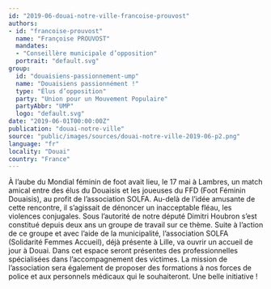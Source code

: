 ```yaml
---
id: "2019-06-douai-notre-ville-francoise-prouvost"
authors:
- id: "francoise-prouvost"
  name: "Françoise PROUVOST"
  mandates: 
  - "Conseillère municipale d’opposition"
  portrait: "default.svg"
group:
  id: "douaisiens-passionnement-ump"
  name: "Douaisiens passionnément !"
  type: "Élus d’opposition"
  party: "Union pour un Mouvement Populaire"
  partyAbbr: "UMP"
  logo: "default.svg"
date: "2019-06-01T00:00:00Z"
publication: "douai-notre-ville"
source: "public/images/sources/douai-notre-ville-2019-06-p2.png"
language: "fr"
locality: "Douai"
country: "France"
---
```


À l’aube du Mondial féminin de foot avait lieu, le 17 mai à Lambres, un match amical entre des élus du Douaisis et les joueuses du FFD (Foot Féminin Douaisis), au profit de l’association SOLFA. Au-delà de l’idée amusante de cette rencontre, il s’agissait de dénoncer un inacceptable fléau, les violences conjugales. Sous l’autorité de notre député Dimitri Houbron s’est constitué depuis deux ans un groupe de travail sur ce thème. Suite à l’action de ce groupe et avec l’aide de la municipalité, l’association SOLFA (Solidarité Femmes Accueil), déjà présente à Lille, va ouvrir un accueil de jour à Douai. Dans cet espace seront présentes des professionnelles spécialisées dans l’accompagnement des victimes. La mission de l’association sera également de proposer des formations à nos forces de police et aux personnels médicaux qui le souhaiteront. Une belle initiative !
